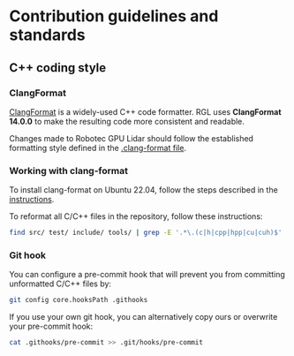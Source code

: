 # Contribution guidelines and standards

## C++ coding style

### ClangFormat
[ClangFormat](https://clang.llvm.org/docs/ClangFormat.html) is a widely-used C++ code formatter. RGL uses **ClangFormat 14.0.0** to make the resulting code more consistent and readable.

Changes made to Robotec GPU Lidar should follow the established formatting style defined in the [.clang-format file](https://github.com/RobotecAI/RobotecGPULidar/blob/main/.clang-format).

### Working with clang-format

To install clang-format on Ubuntu 22.04, follow the steps described in the [instructions](https://installati.one/install-clang-format-14-ubuntu-22-04/).

To reformat all C/C++ files in the repository, follow these instructions:
```bash
find src/ test/ include/ tools/ | grep -E '.*\.(c|h|cpp|hpp|cu|cuh)$' | xargs clang-format -i
```

### Git hook
You can configure a pre-commit hook that will prevent you from committing unformatted C/C++ files by:

```bash
git config core.hooksPath .githooks
```

If you use your own git hook, you can alternatively copy ours or overwrite your pre-commit hook:

```bash
cat .githooks/pre-commit >> .git/hooks/pre-commit
```

